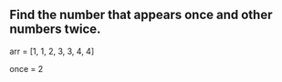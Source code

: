 ## Find the number that appears once and other numbers twice.

arr = [1, 1, 2, 3, 3, 4, 4]

once = 2
<!-- twice = 1, 3, 4 -->